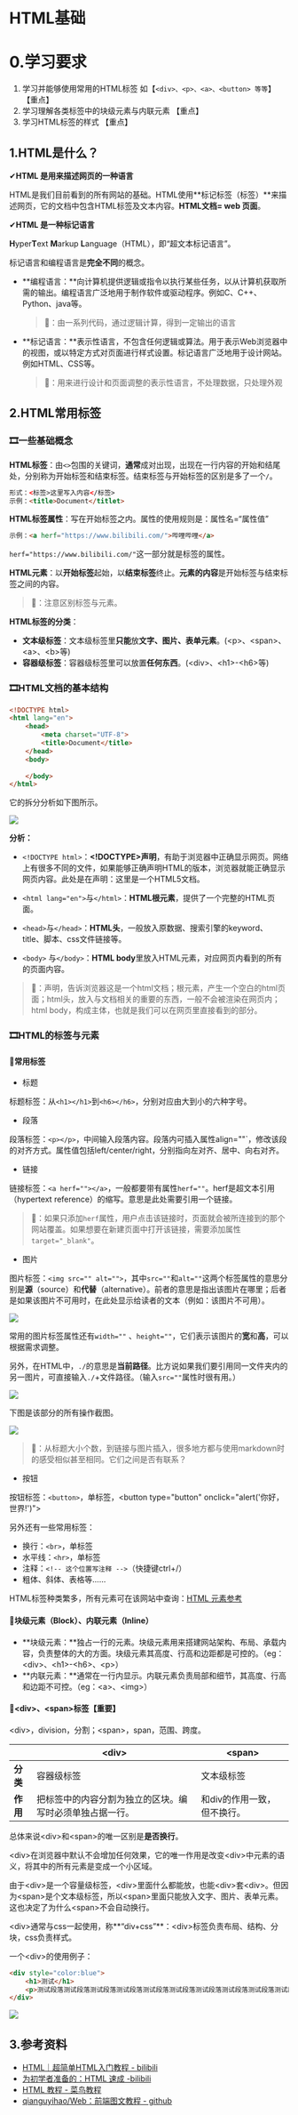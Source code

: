 # HTML基础

# 0.学习要求

1. 学习并能够使用常用的HTML标签 如【`<div>、<p>、<a>、<button> 等等`】 【重点】
2. 学习理解各类标签中的块级元素与内联元素 【重点】
3. 学习HTML标签的样式 【重点】

## 1.HTML是什么？

✔**HTML 是用来描述网页的一种语言**

HTML是我们目前看到的所有网站的基础。HTML使用**标记标签（标签）**来描述网页，它的文档中包含HTML标签及文本内容。**HTML文档= web 页面**。

✔**HTML 是一种标记语言**

**H**yper**T**ext **M**arkup **L**anguage（HTML），即“超文本标记语言”。

标记语言和编程语言是**完全不同**的概念。

- **编程语言：**向计算机提供逻辑或指令以执行某些任务，以从计算机获取所需的输出。编程语言广泛地用于制作软件或驱动程序。例如C、C++、Python、java等。

  > 🤔：由一系列代码，通过逻辑计算，得到一定输出的语言

- **标记语言：**表示性语言，不包含任何逻辑或算法。用于表示Web浏览器中的视图，或以特定方式对页面进行样式设置。标记语言广泛地用于设计网站。例如HTML、CSS等。

  > 🤔：用来进行设计和页面调整的表示性语言，不处理数据，只处理外观

## 2.HTML常用标签

### 🎞一些基础概念

**HTML标签**：由`<>`包围的关键词，**通常**成对出现，出现在一行内容的开始和结尾处，分别称为开始标签和结束标签。结束标签与开始标签的区别是多了一个`/`。

```html
形式：<标签>这里写入内容</标签>
示例：<title>Document</titlet>
```

**HTML标签属性**：写在开始标签之内。属性的使用规则是：属性名=“属性值”

```HTML
示例：<a herf="https://www.bilibili.com/">哔哩哔哩</a>
```

`herf="https://www.bilibili.com/"`这一部分就是标签的属性。

**HTML元素**：以**开始标签**起始，以**结束标签**终止。**元素的内容**是开始标签与结束标签之间的内容。

> 🤔：注意区别标签与元素。

**HTML标签的分类**：

- **文本级标签**：文本级标签里**只能**放**文字、图片、表单元素**。(\<p>、\<span>、\<a>、\<b>等)
- **容器级标签**：容器级标签里可以放置**任何东西**。(\<div>、\<h1>-\<h6>等)

### 🎞HTML文档的基本结构

```html
<!DOCTYPE html>
<html lang="en">
    <head>
        <meta charset="UTF-8">
        <title>Document</title>
    </head>
    <body>
        
    </body>
</html>
```

它的拆分分析如下图所示。

![](https://github.com/BurnedChocolate/Tasks/blob/13e2acf4b849996e6f65f0185de016693fd05c61/%E9%98%B6%E6%AE%B53%E7%AC%94%E8%AE%B0/pictures/html%E6%96%87%E4%BB%B6%E7%BB%93%E6%9E%84.jpg)

**分析：**

- `<!DOCTYPE html>`：**<!DOCTYPE>声明**，有助于浏览器中正确显示网页。网络上有很多不同的文件，如果能够正确声明HTML的版本，浏览器就能正确显示网页内容。此处是在声明：这里是一个HTML5文档。
- `<html lang="en">`与`</html>`：**HTML根元素**，提供了一个完整的HTML页面。

- `<head>`与`</head>`：**HTML头**，一般放入原数据、搜索引擎的keyword、title、脚本、css文件链接等。
- `<body>` 与`</body>`：**HTML body**里放入HTML元素，对应网页内看到的所有的页面内容。

> 🤔：声明，告诉浏览器这是一个html文档；根元素，产生一个空白的html页面；html头，放入与文档相关的重要的东西，一般不会被渲染在网页内；html body，构成主体，也就是我们可以在网页里直接看到的部分。

### 🎞HTML的标签与元素

#### 📕常用标签

- 标题

标题标签：从`<h1></h1>`到`<h6></h6>`，分别对应由大到小的六种字号。

- 段落

段落标签：`<p></p>`，中间输入段落内容。段落内可插入属性align=""`，修改该段的对齐方式。属性值包括left/center/right，分别指向左对齐、居中、向右对齐。

- 链接

链接标签：`<a herf=""></a>`，一般都要带有属性`herf=""`。herf是超文本引用（hypertext reference）的缩写。意思是此处需要引用一个链接。

> 🤔：如果只添加`herf`属性，用户点击该链接时，页面就会被所连接到的那个网站覆盖。如果想要在新建页面中打开该链接，需要添加属性`target="_blank"`。

- 图片

图片标签：`<img src="" alt="">`，其中`src=""`和`alt=""`这两个标签属性的意思分别是**源**（source）和**代替**（alternative）。前者的意思是指出该图片在哪里；后者是如果该图片不可用时，在此处显示给读者的文本（例如：该图片不可用）。

![](https://github.com/BurnedChocolate/Tasks/blob/1360f90cf0a1a006c91ef1f38b549551a8cb94e8/%E9%98%B6%E6%AE%B53%E7%AC%94%E8%AE%B0/pictures/%E5%9B%BE%E7%89%87%E4%B8%8D%E5%8F%AF%E7%94%A8.jpg)

常用的图片标签属性还有`width=""` 、`height=""`，它们表示该图片的**宽**和**高**，可以根据需求调整。

另外，在HTML中，`./`的意思是**当前路径**。比方说如果我们要引用同一文件夹内的另一图片，可直接输入`./`+文件路径。（输入`src=""`属性时很有用。）

![](https://github.com/BurnedChocolate/Tasks/blob/1360f90cf0a1a006c91ef1f38b549551a8cb94e8/%E9%98%B6%E6%AE%B53%E7%AC%94%E8%AE%B0/pictures/%E8%B7%AF%E5%BE%84img.jpg)


下图是该部分的所有操作截图。

![](https://github.com/BurnedChocolate/Tasks/blob/1360f90cf0a1a006c91ef1f38b549551a8cb94e8/%E9%98%B6%E6%AE%B53%E7%AC%94%E8%AE%B0/pictures/%E6%A0%87%E9%A2%98%E7%AD%89%E6%93%8D%E4%BD%9C%E6%88%AA%E5%9B%BE%E4%B8%80%E8%A7%88.jpg)

>  🤔：从标题大小个数，到链接与图片插入，很多地方都与使用markdown时的感受相似甚至相同。它们之间是否有联系？

- 按钮

按钮标签：`<button>`，单标签，\<button type="button" onclick="alert('你好，世界!')">

另外还有一些常用标签：

- 换行：`<br>`，单标签
- 水平线：`<hr>`，单标签
- 注释：`<!-- 这个位置写注释 -->`（快捷键ctrl+/）
- 粗体、斜体、表格等……

HTML标签种类繁多，所有元素可在该网站中查询：[HTML 元素参考](https://developer.mozilla.org/zh-CN/docs/Web/HTML/Element)

#### 📕块级元素（Block）、内联元素（Inline）

- **块级元素：**独占一行的元素。块级元素用来搭建网站架构、布局、承载内容，负责整体的大的方面。块级元素其高度、行高和边距都是可控的。（eg：\<div>、\<h1>-\<h6>、\<p>）
- **内联元素：**通常在一行内显示。内联元素负责局部和细节，其高度、行高和边距不可控。（eg：\<a>、\<img>）

#### 📕\<div>、\<span>标签【重要】

\<div>，division，分割；\<span>，span，范围、跨度。

|          | \<div>                                                   | \<span>                     |
| -------- | -------------------------------------------------------- | --------------------------- |
| **分类** | 容器级标签                                               | 文本级标签                  |
| **作用** | 把标签中的内容分割为独立的区块。编写时必须单独占据一行。 | 和div的作用一致，但不换行。 |

总体来说\<div>和\<span>的唯一区别是**是否换行**。

\<div>在浏览器中默认不会增加任何效果，它的唯一作用是改变\<div>中元素的语义，将其中的所有元素是变成一个小区域。

由于\<div>是一个容量级标签，\<div>里面什么都能放，也能\<div>套\<div>。但因为\<span>是个文本级标签，所以\<span>里面只能放入文字、图片、表单元素。这也决定了为什么\<span>不会自动换行。

\<div>通常与css一起使用，称**“div+css”**：\<div>标签负责布局、结构、分块，css负责样式。

一个\<div>的使用例子：

```html
<div style="color:blue">
	<h1>测试</h1>
	<p>测试段落测试段落测试段落测试段落测试段落测试段落测试段落测试段落测试段落测试段落</p>
</div>
```

![](https://github.com/BurnedChocolate/Tasks/blob/718213f4912e62ad4463cd1019d4ba98f662bce5/%E9%98%B6%E6%AE%B53%E7%AC%94%E8%AE%B0/pictures/div%E6%B5%8B%E8%AF%95%E6%AE%B5%E8%90%BD.jpg)

## 3.参考资料

- [HTML｜超简单HTML入门教程 - bilibili](https://www.bilibili.com/video/BV1gP4y1E75S)
- [为初学者准备的：HTML 速成 -bilibili](https://www.bilibili.com/video/BV1vs411M7aT)
- [HTML 教程 - 菜鸟教程](https://www.runoob.com/html/html-tutorial.html)
- [qianguyihao/Web：前端图文教程 - github](https://github.com/qianguyihao/Web)